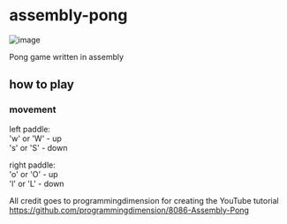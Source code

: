 # assembly-pong
![image](https://github.com/jamesrdoran/assembly-pong/assets/139739768/c702a402-fe15-4bc9-a6de-393b428aea01)

Pong game written in assembly

## how to play

### movement
left paddle: <br>
  'w' or 'W' - up <br>
  's' or 'S' - down <br>

right paddle: <br>
  'o' or 'O' - up <br>
  'l' or 'L' - down <br>

All credit goes to programmingdimension for creating the YouTube tutorial
https://github.com/programmingdimension/8086-Assembly-Pong
